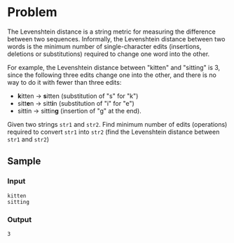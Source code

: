 # Problem
The Levenshtein distance is a string metric for measuring the difference between two sequences. Informally, the Levenshtein distance between two words is the minimum number of single-character edits (insertions, deletions or substitutions) required to change one word into the other.

For example, the Levenshtein distance between "kitten" and "sitting" is 3, since the following three edits change one into the other, and there is no way to do it with fewer than three edits:
- **k**itten → **s**itten (substitution of "s" for "k")
- sitt**e**n → sitt**i**n (substitution of "i" for "e")
- sittin → sittin**g** (insertion of "g" at the end).

Given two strings `str1` and `str2`. Find minimum number of edits (operations) required to convert `str1` into `str2` (find the Levenshtein distance between `str1` and `str2`)

## Sample
### Input
```
kitten
sitting
```
### Output
```
3
```

